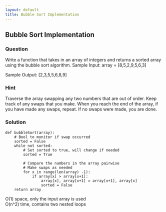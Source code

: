 ```yaml
---
layout: default
title: Bubble Sort Implementation
---
```


## Bubble Sort Implementation

### Question
Write a function that takes in an array of integers and returns a sorted array using the bubble sort algorithm.
Sample Input:
array = [8,5,2,9,5,6,3]

Sample Output:
[2,3,5,5,6,8,9]

### Hint
Traverse the array swapping any two numbers that are out of order.  Keep track of any swaps that you make.  When you reach the end of the array, if you have made any swaps, repeat.  If no swaps were made, you are done.

### Solution
```
def bubbleSort(array):
    # Bool to monitor if swap occurred
    sorted = False
    while not sorted:
        # Set sorted to true, will change if needed
        sorted = True
        
        # Compare the numbers in the array pairwise
        # Make swaps as needed
        for x in range(len(array) -1):
            if array[x] > array[x+1]:
                array[x], array[x+1] = array[x+1], array[x]
                sorted = False
    return array
```
O(1) space, only the input array is used\
O(n^2) time, contains two nested loops

